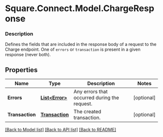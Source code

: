 # Square.Connect.Model.ChargeResponse

### Description

Defines the fields that are included in the response body of a request to the Charge endpoint.  One of `errors` or `transaction` is present in a given response (never both).

## Properties

Name | Type | Description | Notes
------------ | ------------- | ------------- | -------------
**Errors** | [**List&lt;Error&gt;**](Error.md) | Any errors that occurred during the request. | [optional] 
**Transaction** | [**Transaction**](Transaction.md) | The created transaction. | [optional] 



[[Back to Model list]](../README.md#documentation-for-models) [[Back to API list]](../README.md#documentation-for-api-endpoints) [[Back to README]](../README.md)

